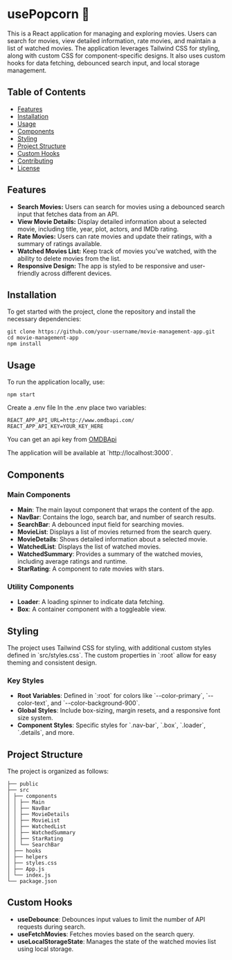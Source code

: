 # usePopcorn 🍿

This is a React application for managing and exploring movies. Users can search for movies, view detailed information, rate movies, and maintain a list of watched movies. The application leverages Tailwind CSS for styling, along with custom CSS for component-specific designs. It also uses custom hooks for data fetching, debounced search input, and local storage management.

## Table of Contents

- [Features](#features)
- [Installation](#installation)
- [Usage](#usage)
- [Components](#components)
- [Styling](#styling)
- [Project Structure](#project-structure)
- [Custom Hooks](#custom-hooks)
- [Contributing](#contributing)
- [License](#license)

## Features

- **Search Movies:** Users can search for movies using a debounced search input that fetches data from an API.
- **View Movie Details:** Display detailed information about a selected movie, including title, year, plot, actors, and IMDb rating.
- **Rate Movies:** Users can rate movies and update their ratings, with a summary of ratings available.
- **Watched Movies List:** Keep track of movies you’ve watched, with the ability to delete movies from the list.
- **Responsive Design:** The app is styled to be responsive and user-friendly across different devices.

## Installation

To get started with the project, clone the repository and install the necessary dependencies:

```
git clone https://github.com/your-username/movie-management-app.git
cd movie-management-app
npm install
```

## Usage

To run the application locally, use:

```
npm start
```

Create a .env file 
In the .env place two variables:

```
REACT_APP_API_URL=http://www.omdbapi.com/
REACT_APP_API_KEY=YOUR_KEY_HERE
```

You can get an api key from <a href="https://www.omdbapi.com/">OMDBApi</a>

The application will be available at \`http://localhost:3000\`.

## Components

### Main Components

- **Main**: The main layout component that wraps the content of the app.
- **NavBar**: Contains the logo, search bar, and number of search results.
- **SearchBar**: A debounced input field for searching movies.
- **MovieList**: Displays a list of movies returned from the search query.
- **MovieDetails**: Shows detailed information about a selected movie.
- **WatchedList**: Displays the list of watched movies.
- **WatchedSummary**: Provides a summary of the watched movies, including average ratings and runtime.
- **StarRating**: A component to rate movies with stars.

### Utility Components

- **Loader**: A loading spinner to indicate data fetching.
- **Box**: A container component with a toggleable view.

## Styling

The project uses Tailwind CSS for styling, with additional custom styles defined in \`src/styles.css\`. The custom properties in \`:root\` allow for easy theming and consistent design.

### Key Styles

- **Root Variables**: Defined in \`:root\` for colors like \`--color-primary\`, \`--color-text\`, and \`--color-background-900\`.
- **Global Styles**: Include box-sizing, margin resets, and a responsive font size system.
- **Component Styles**: Specific styles for \`.nav-bar\`, \`.box\`, \`.loader\`, \`.details\`, and more.

## Project Structure

The project is organized as follows:

```
├── public
├── src
│ ├── components
│ │ ├── Main
│ │ ├── NavBar
│ │ ├── MovieDetails
│ │ ├── MovieList
│ │ ├── WatchedList
│ │ ├── WatchedSummary
│ │ ├── StarRating
│ │ └── SearchBar
│ ├── hooks
│ ├── helpers
│ ├── styles.css
│ ├── App.js
│ └── index.js
└── package.json
```

## Custom Hooks

- **useDebounce**: Debounces input values to limit the number of API requests during search.
- **useFetchMovies**: Fetches movies based on the search query.
- **useLocalStorageState**: Manages the state of the watched movies list using local storage.
